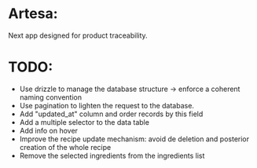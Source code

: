 # Artesa:

Next app designed for product traceability.

# TODO:

- Use drizzle to manage the database structure -> enforce a coherent naming convention
- Use pagination to lighten the request to the database.
- Add "updated_at" column and order records by this field
- Add a multiple selector to the data table
- Add info on hover
- Improve the recipe update mechanism: avoid de deletion and posterior creation of the whole recipe
- Remove the selected ingredients from the ingredients list
